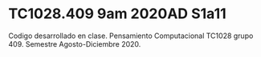 # TC1028.409 9am 2020AD S1a11
 
Codigo desarrollado en clase. Pensamiento Computacional TC1028 grupo 409. Semestre Agosto-Diciembre 2020.
